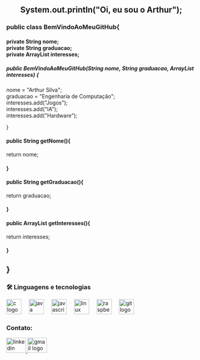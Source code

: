 <h2 align="center">System.out.println("Oi, eu sou o Arthur");</h2>
<h3 align="left">public class BemVindoAoMeuGitHub{</h3>
<h4 align="left">private String nome;<br>private String graduacao;<br>private ArrayList <String> interesses;</h4>
<h5 align="left">public BemVindoAoMeuGitHub(String nome, String graduacao, ArrayList<String> interesses) {</h5>
  
<p align="left">nome = "Arthur Silva";<br>        graduacao = "Engenharia de Computação";<br>        interesses.add("Jogos");<br>        interesses.add("IA");<br>        interesses.add("Hardware");</p>

<p align="left">}</p>
<h4 align="left">public String getNome(){</h4>
<p align="left">return nome;</p>
<h4 align="left">}</h4>

<h4 align="left">public String getGraduacao(){</h4>

<p align="left">return graduacao;</p>

<h4 align="left">}</h4>
<h4 align="left">public ArrayList<String> getInteresses(){</h4>

<p align="left">return interesses;</p>
<h4 align="left">}</h4>
<h2 align="left">}</h2>

<h3 align="left">🛠 Linguagens e tecnologias</h3>

<div align="left">
  <img src="https://cdn.jsdelivr.net/gh/devicons/devicon/icons/c/c-original.svg" height="40" alt="c logo"  />
  <img width="12" />
  <img src="https://cdn.jsdelivr.net/gh/devicons/devicon/icons/java/java-original.svg" height="40" alt="java logo"  />
  <img width="12" />
  <img src="https://cdn.jsdelivr.net/gh/devicons/devicon/icons/javascript/javascript-original.svg" height="40" alt="javascript logo"  />
  <img width="12" />
  <img src="https://cdn.jsdelivr.net/gh/devicons/devicon/icons/linux/linux-original.svg" height="40" alt="linux logo"  />
  <img width="12" />
  <img src="https://cdn.jsdelivr.net/gh/devicons/devicon/icons/raspberrypi/raspberrypi-original.svg" height="40" alt="raspberrypi logo"  />
  <img width="12" />
  <img src="https://cdn.jsdelivr.net/gh/devicons/devicon/icons/git/git-original.svg" height="40" alt="git logo"  />
</div>

<h3 align="left">Contato:</h3>
<div align="left">
  <a href="https://www.linkedin.com/in/arthur-de-brito-silva-183a21236/" target="_blank">
    <img src="https://raw.githubusercontent.com/maurodesouza/profile-readme-generator/master/src/assets/icons/social/linkedin/default.svg" width="52" height="40" alt="linkedin logo"  />
  </a>
  <a href="arthurslv.brito@gmail.com" target="_blank">
    <img src="https://raw.githubusercontent.com/maurodesouza/profile-readme-generator/master/src/assets/icons/social/gmail/default.svg" width="52" height="40" alt="gmail logo"  />
  </a>
</div>
<h3 align="left"></h3>
